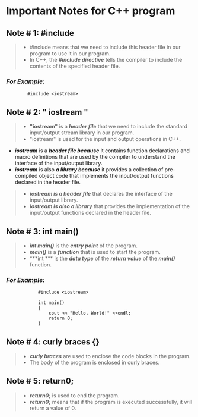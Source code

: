 # Important Notes for C++ program

## Note # 1: #include
> - #include means that we need to include this header file in our program to use it in our program.
> - In C++, the ***#include directive*** tells the compiler to include the contents of the specified header file.
### ***For Example:***
            #include <iostream>
 
## Note # 2: " iostream " 

> - **"iostream"** is a ***header file*** that we need to include the standard input/output stream library in our program.
>- "iostream" is used for the input and output operations in C++.
- ***iostream*** is a ***header file because*** it contains function declarations and macro definitions that are used by the compiler to understand the interface of the input/output library.
- ***iostream*** is also ***a library because*** it provides a collection of pre-compiled object code that implements the input/output functions declared in the header file.
>    - ***iostream is a header file*** that declares the interface of the input/output library.
>    - ***iostream is also a library*** that provides the implementation of the input/output functions declared in the header file.

## Note # 3: int main()

> - ***int main()*** is the ***entry point*** of the program.
> - ***main()*** is a ***function*** that is used to start the program.
> - ***int *** is the ***data type*** of the ***return value*** of the ***main()*** function.
### ***For Example:***
                #include <iostream>

                int main()
                {
                    cout << "Hello, World!" <<endl;
                    return 0;
                }

## Note # 4: curly braces {}

> - ***curly braces*** are used to enclose the code blocks in the program.
> - The body of the program is enclosed in curly braces.

## Note # 5: return0;

> - ***return0;*** is used to end the program.
> - ***return0;*** means that if the program is executed successfully, it will return a value of 0.


